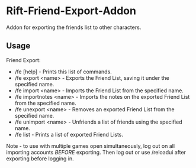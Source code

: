 # Rift-Friend-Export-Addon
Addon for exporting the friends list to other characters.

## Usage

Friend Export:
- /fe \[help] - Prints this list of commands.
- /fe export \<name> - Exports the Friend List, saving it under the specified name.
- /fe import \<name> - Imports the Friend List from the specified name.
- /fe importnotes \<name> - Imports the notes on the exported Friend List from the specified name.
- /fe unexport \<name> - Removes an exported Friend List from the specified name.
- /fe unimport \<name> - Unfriends a list of friends using the specified name.
- /fe list - Prints a list of exported Friend Lists.
  
Note - to use with multiple games open simultaneously, log out on all importing accounts *BEFORE* exporting. Then log out or use /reloadui after exporting before logging in.
